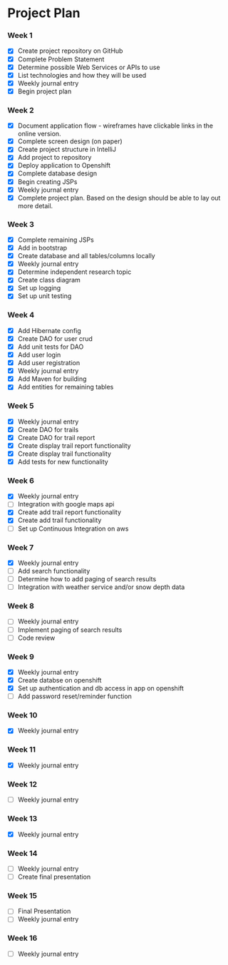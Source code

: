 # Project Plan

### Week 1
- [X] Create project repository on GitHub
- [X] Complete Problem Statement
- [X] Determine possible Web Services or APIs to use
- [X] List technologies and how they will be used
- [X] Weekly journal entry
- [X] Begin project plan

### Week 2
- [X] Document application flow - wireframes have clickable links in the online version.
- [X] Complete screen design (on paper)
- [X] Create project structure in IntelliJ
- [X] Add project to repository
- [X] Deploy application to Openshift
- [X] Complete database design
- [X] Begin creating JSPs
- [X] Weekly journal entry
- [X] Complete project plan. Based on the design should be able to lay out 
more detail.

### Week 3
- [X] Complete remaining JSPs
- [X] Add in bootstrap
- [X] Create database and all tables/columns locally
- [X] Weekly journal entry
- [X] Determine independent research topic
- [X] Create class diagram
- [X] Set up logging
- [X] Set up unit testing

### Week 4
- [X] Add Hibernate config
- [X] Create DAO for user crud
- [X] Add unit tests for DAO
- [X] Add user login  
- [X] Add user registration
- [X] Weekly journal entry
- [X] Add Maven for building
- [X] Add entities for remaining tables

### Week 5

- [X] Weekly journal entry
- [X] Create DAO for trails
- [X] Create DAO for trail report
- [X] Create display trail report functionality
- [X] Create display trail functionality
- [X] Add tests for new functionality

### Week 6
- [X] Weekly journal entry
- [ ] Integration with google maps api
- [X] Create add trail report functionality
- [X] Create add trail functionality
- [ ] Set up Continuous Integration on aws

### Week 7
- [X] Weekly journal entry
- [ ] Add search functionality
- [ ] Determine how to add paging of search results
- [ ] Integration with weather service and/or snow depth data

### Week 8
- [ ] Weekly journal entry
- [ ] Implement paging of search results
- [ ] Code review

### Week 9
- [X] Weekly journal entry
- [X] Create databse on openshift
- [X] Set up authentication and db access in app on openshift
- [ ] Add password reset/reminder function

### Week 10
- [X] Weekly journal entry

### Week 11
- [X] Weekly journal entry

### Week 12
- [ ] Weekly journal entry

### Week 13
- [X] Weekly journal entry

### Week 14
- [ ] Weekly journal entry
- [ ] Create final presentation

### Week 15
- [ ] Final Presentation
- [ ] Weekly journal entry

### Week 16
- [ ] Weekly journal entry







